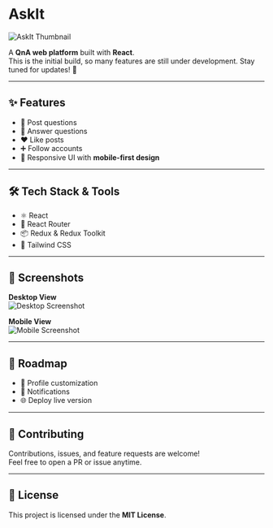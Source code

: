 # AskIt  

![AskIt Thumbnail](./thumbnail.png)  

A **QnA web platform** built with **React**.  
This is the initial build, so many features are still under development. Stay tuned for updates! 🚀  

---

## ✨ Features  

- 📝 Post questions  
- 💬 Answer questions  
- ❤️ Like posts  
- ➕ Follow accounts  
- 📱 Responsive UI with **mobile-first design**  

---

## 🛠️ Tech Stack & Tools  

- ⚛️ React  
- 🔀 React Router  
- 📦 Redux & Redux Toolkit  
- 💙 Tailwind CSS
---

## 📸 Screenshots  

**Desktop View**  
![Desktop Screenshot](./screenshot-desktop.png)  

**Mobile View**  
![Mobile Screenshot](./screenshot-mobile.png)  

---

## 🚀 Roadmap  

- 👤 Profile customization  
- 🔔 Notifications  
- 🌐 Deploy live version  

---

## 🤝 Contributing  

Contributions, issues, and feature requests are welcome!  
Feel free to open a PR or issue anytime.  

---

## 📜 License  

This project is licensed under the **MIT License**.  
